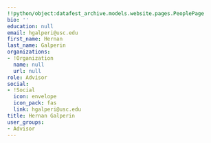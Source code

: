 ```yaml
---
!!python/object:datafest_archive.models.website.pages.PeoplePage
bio: ''
education: null
email: hgalperi@usc.edu
first_name: Hernan
last_name: Galperin
organizations:
- !Organization
  name: null
  url: null
role: Advisor
social:
- !Social
  icon: envelope
  icon_pack: fas
  link: hgalperi@usc.edu
title: Hernan Galperin
user_groups:
- Advisor
---
```


    